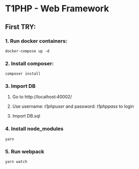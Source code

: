 # T1PHP - Web Framework

## First TRY:

### 1. Run docker containers:
```
docker-compose up -d
```

### 2. Install composer:
```
composer install
```

### 3. Import DB

1. Go to http://localhost:40002/

2. Use username: *t1phpuser* and password: *t1phppass* to login

3. Import DB.sql

### 4. Install node_modules
```
yarn
```

### 5. Run webpack
```
yarn watch
```

